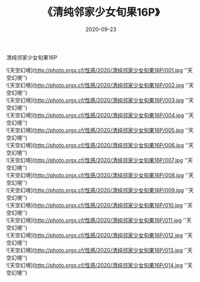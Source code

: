 ﻿---
layout: post
title:  《清纯邻家少女旬果16P》
date:   2020-09-23
image: http://photo.orgx.cf/性感/2020/清纯邻家少女旬果16P/000.jpg
categories: [美女, 性感, 泳衣]
---

清纯邻家少女旬果16P



![天空幻境](http://photo.orgx.cf/性感/2020/清纯邻家少女旬果16P/001.jpg ''天空幻境'') <br>
![天空幻境](http://photo.orgx.cf/性感/2020/清纯邻家少女旬果16P/002.jpg ''天空幻境'') <br>
![天空幻境](http://photo.orgx.cf/性感/2020/清纯邻家少女旬果16P/003.jpg ''天空幻境'') <br>
![天空幻境](http://photo.orgx.cf/性感/2020/清纯邻家少女旬果16P/004.jpg ''天空幻境'') <br>
![天空幻境](http://photo.orgx.cf/性感/2020/清纯邻家少女旬果16P/005.jpg ''天空幻境'') <br>
![天空幻境](http://photo.orgx.cf/性感/2020/清纯邻家少女旬果16P/006.jpg ''天空幻境'') <br>
![天空幻境](http://photo.orgx.cf/性感/2020/清纯邻家少女旬果16P/007.jpg ''天空幻境'') <br>
![天空幻境](http://photo.orgx.cf/性感/2020/清纯邻家少女旬果16P/008.jpg ''天空幻境'') <br>
![天空幻境](http://photo.orgx.cf/性感/2020/清纯邻家少女旬果16P/009.jpg ''天空幻境'') <br>
![天空幻境](http://photo.orgx.cf/性感/2020/清纯邻家少女旬果16P/010.jpg ''天空幻境'') <br>
![天空幻境](http://photo.orgx.cf/性感/2020/清纯邻家少女旬果16P/011.jpg ''天空幻境'') <br>
![天空幻境](http://photo.orgx.cf/性感/2020/清纯邻家少女旬果16P/012.jpg ''天空幻境'') <br>
![天空幻境](http://photo.orgx.cf/性感/2020/清纯邻家少女旬果16P/013.jpg ''天空幻境'') <br>
![天空幻境](http://photo.orgx.cf/性感/2020/清纯邻家少女旬果16P/014.jpg ''天空幻境'') <br>